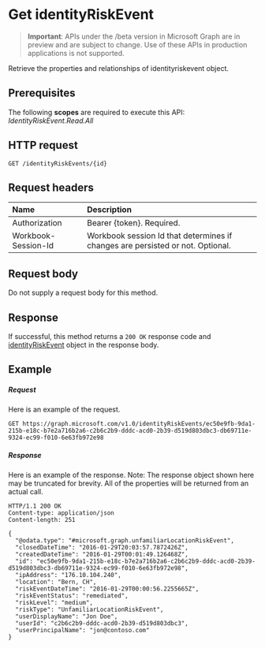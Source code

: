 # Get identityRiskEvent

> **Important**: APIs under the /beta version in Microsoft Graph are in preview and are subject to change. Use of these APIs in production applications is not supported.

Retrieve the properties and relationships of identityriskevent object.
## Prerequisites
The following **scopes** are required to execute this API:
*IdentityRiskEvent.Read.All*
## HTTP request
<!-- { "blockType": "ignored" } -->
```http
GET /identityRiskEvents/{id}
```
## Request headers
| Name      |Description|
|:----------|:----------|
| Authorization  | Bearer {token}. Required. |
| Workbook-Session-Id  | Workbook session Id that determines if changes are persisted or not. Optional.|

## Request body
Do not supply a request body for this method.

## Response

If successful, this method returns a `200 OK` response code and [identityRiskEvent](../resources/identityriskevent.md) object in the response body.
## Example
##### Request
Here is an example of the request.
<!-- {
  "blockType": "request",
  "name": "get_identityriskevent"
}-->
```http
GET https://graph.microsoft.com/v1.0/identityRiskEvents/ec50e9fb-9da1-215b-e18c-b7e2a716b2a6-c2b6c2b9-dddc-acd0-2b39-d519d803dbc3-db69711e-9324-ec99-f010-6e63fb972e98
```
##### Response
Here is an example of the response. Note: The response object shown here may be truncated for brevity. All of the properties will be returned from an actual call.
<!-- {
  "blockType": "response",
  "truncated": true,
  "@odata.type": "microsoft.graph.identityRiskEvent"
} -->
```http
HTTP/1.1 200 OK
Content-type: application/json
Content-length: 251

{
  "@odata.type": "#microsoft.graph.unfamiliarLocationRiskEvent",
  "closedDateTime": "2016-01-29T20:03:57.7872426Z",
  "createdDateTime": "2016-01-29T00:01:49.126468Z",
  "id": "ec50e9fb-9da1-215b-e18c-b7e2a716b2a6-c2b6c2b9-dddc-acd0-2b39-d519d803dbc3-db69711e-9324-ec99-f010-6e63fb972e98",
  "ipAddress": "176.10.104.240",
  "location": "Bern, CH",
  "riskEventDateTime": "2016-01-29T00:00:56.2255665Z",
  "riskEventStatus": "remediated",
  "riskLevel": "medium",
  "riskType": "UnfamiliarLocationRiskEvent",
  "userDisplayName": "Jon Doe",
  "userId": "c2b6c2b9-dddc-acd0-2b39-d519d803dbc3",
  "userPrincipalName": "jon@contoso.com"
}
```

<!-- uuid: 8fcb5dbc-d5aa-4681-8e31-b001d5168d79
2015-10-25 14:57:30 UTC -->
<!-- {
  "type": "#page.annotation",
  "description": "Get identityRiskEvent",
  "keywords": "",
  "section": "documentation",
  "tocPath": ""
}-->

